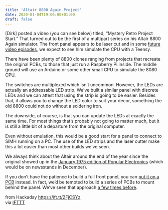 ```yaml
---
title: 'Altair 8800 Again Project'
date: 2020-01-04T19:06:00+01:00
draft: false
---
```


\[Dirk\] posted a video (you can see below) titled, “Mystery Retro Project Start.” That turned out to be the first of a multipart series on his Altair 8800 Again simulator. The front panel appears to be laser cut and in some [future video episodes](https://www.youtube.com/watch?v=tbsuyJ0d6-4), we expect to see him simulate the CPU with a Teensy.

There have been plenty of 8800 clones ranging from projects that recreate the original PCBs, to those that just run a Raspberry Pi inside. The middle ground will use an Arduino or some other small CPU to simulate the 8080 CPU.

The switches are multiplexed which isn’t uncommon. However, the LEDs are actually an addressable LED strip. We’ve built a similar panel with discrete LEDs and we can attest that using the strip is going to be easier. Besides that, it allows you to change the LED color to suit your decor, something the old 8800 could not do without a soldering iron.

The downside, of course, is that you can update the LEDs at exactly the same time. For most things that’s probably not going to matter much, but it is still a little bit of a departure from the original computer.

Even without emulation, this would be a good start for a panel to connect to SIMH running on a PC. The use of the LED strips and the laser cutter make this a lot easier than most other builds we’ve seen.

We always think about the Altair around the end of the year since the original showed up in the [January 1975 edition of Popular Electronics](https://www.americanradiohistory.com/Archive-Poptronics/70s/1975/Poptronics-1975-01.pdf) (which would be on newsstands in December).

If you don’t have the patience to build a full front panel, you can [put it on a PCB](https://hackaday.com/2017/03/14/the-altair-shield/) instead. In fact, we’d be tempted to build a series of PCBs to mount behind the panel. We’ve seen that approach [a few times before](https://hackaday.com/2015/04/12/altair-8800-front-panel-for-an-8080-emulator/).

  
  
from Hackaday https://ift.tt/2FjCSYz  
via [IFTTT](https://ifttt.com/?ref=da&site=blogger)